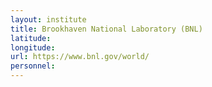 ```yaml
---
layout: institute
title: Brookhaven National Laboratory (BNL)
latitude:
longitude:
url: https://www.bnl.gov/world/
personnel:
---
```


